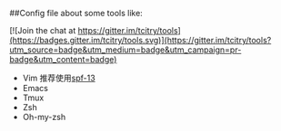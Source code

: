 ##Config file about some tools like:

[![Join the chat at https://gitter.im/tcitry/tools](https://badges.gitter.im/tcitry/tools.svg)](https://gitter.im/tcitry/tools?utm_source=badge&utm_medium=badge&utm_campaign=pr-badge&utm_content=badge)
- Vim 
    推荐使用[spf-13](https://github.com/spf13/spf13-vim)
- Emacs
- Tmux 
- Zsh
- Oh-my-zsh


